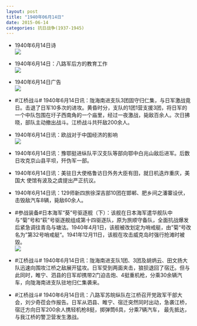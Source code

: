 ```yaml
---
layout: post
title: "1940年06月14日"
date: 2015-06-14
categories: 抗日战争(1937-1945)
---
```


<meta name="referrer" content="no-referrer" />

- 1940年6月14日诗 <br/><img src="https://ww4.sinaimg.cn/large/aca367d8jw1et3x3ubxaaj20c7114jvg.jpg" />

- 1940年6月14日：八路军后方的教育工作 <br/><img src="https://ww4.sinaimg.cn/large/aca367d8jw1et3vdwgdihj20js1dnk8f.jpg" />

- 1940年6月14日广告 <br/><img src="https://ww1.sinaimg.cn/large/aca367d8jw1et3ogfei53j20iy0dkq5n.jpg" />

- #江桥战斗# 1940年6月14日讯：陇海南进支队3团固守归仁集，与日军激战竟日。击退了日军10多次的进攻。黄昏时分，支队的1团1营支援3团，将日军的一个中队包围在圩子西南角的一个庙里，经过一夜激战，毙敌百余人。次日拂晓，部队主动撤出战斗。江桥战斗共歼敌200余人。 

- 1940年6月14日讯：欧战对于中国经济的影响 <br/><img src="https://ww3.sinaimg.cn/large/aca367d8jw1et3hi8sdb6j211l0hwjyb.jpg" />

- 1940年6月14日讯：豫鄂挺进纵队平汉支队等部向鄂中白兆山敌后进军。后数日攻克京山县平坝，歼伪军一部。 

- 1940年6月14日讯：美驻日大使格鲁访日外务大臣有田，就日机迭炸重庆，美国大 使馆有波及之虞提出严正抗议。 

- 1940年6月14日讯：129师新四旅徐深吉部10团在邯郸、肥乡间之潘寨设伏，击毁敌汽车8辆，毙敌60余人。 

- #参战装备#日本海军“葵”号驱逐舰（下）：该舰在日本海军遣华舰队中与“菊”号和“萩”号驱逐舰组成第十四驱逐队，原为旅顺守备队，全面抗战爆发后紧急调往青岛与塘沽。1940年4月1日，该舰被改划定为哨戒艇，由”菊“号改名为”第32号哨戒艇“。1941年12月11日，该舰在攻击威克岛时强行抢滩时被毀。 <br/><img src="https://ww1.sinaimg.cn/large/aca367d8jw1et3e1auiqaj20zk0qowkg.jpg" />

- #江桥战斗# 1940年6月14日讯：陇海南进支队1团、3团及胡炳云、田文扬大队迅速向围攻江桥之敌展开猛攻。日军受到两面夹击，狼狈退回了宿迁。但与此同时，睢宁、泗县的日军却携带2门迫击炮、4挺重机枪，分乘30余辆汽车，向陇海南进支队驻地归仁集袭来。 

- #江桥战斗# 1940年6月14日讯：八路军苏皖纵队在江桥召开党政军干部大会，刘少奇莅会作报告。日军从泗县、睢宁、宿迁突然同时出动，急袭江桥，宿迁方向日军200余人携轻机枪8挺，掷弹筒6具，分乘7辆汽车， 最先抵达，与我江桥的警卫营发生激战。 

